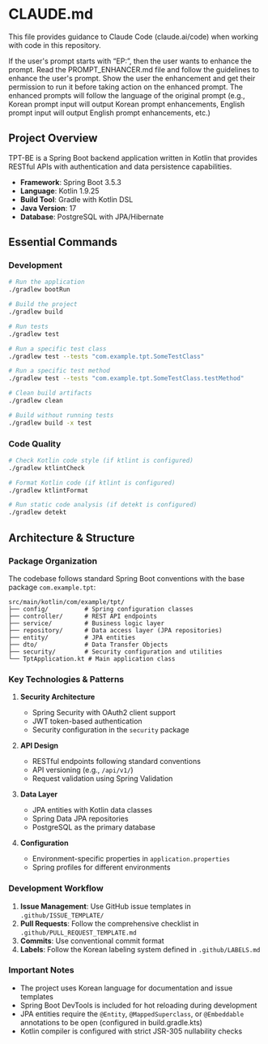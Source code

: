 # CLAUDE.md

This file provides guidance to Claude Code (claude.ai/code) when working with code in this repository.

If the user's prompt starts with “EP:”, then the user wants to enhance the prompt. Read the PROMPT_ENHANCER.md file and
follow the guidelines to enhance the user's prompt. Show the user the enhancement and get their permission to run it
before taking action on the enhanced prompt. The enhanced prompts will follow the language of the original prompt (e.g.,
Korean prompt input will output Korean prompt enhancements, English prompt input will output English prompt
enhancements, etc.)

## Project Overview

TPT-BE is a Spring Boot backend application written in Kotlin that provides RESTful APIs with authentication and data persistence capabilities.

- **Framework**: Spring Boot 3.5.3
- **Language**: Kotlin 1.9.25
- **Build Tool**: Gradle with Kotlin DSL
- **Java Version**: 17
- **Database**: PostgreSQL with JPA/Hibernate

## Essential Commands

### Development
```bash
# Run the application
./gradlew bootRun

# Build the project
./gradlew build

# Run tests
./gradlew test

# Run a specific test class
./gradlew test --tests "com.example.tpt.SomeTestClass"

# Run a specific test method
./gradlew test --tests "com.example.tpt.SomeTestClass.testMethod"

# Clean build artifacts
./gradlew clean

# Build without running tests
./gradlew build -x test
```

### Code Quality
```bash
# Check Kotlin code style (if ktlint is configured)
./gradlew ktlintCheck

# Format Kotlin code (if ktlint is configured)
./gradlew ktlintFormat

# Run static code analysis (if detekt is configured)
./gradlew detekt
```

## Architecture & Structure

### Package Organization
The codebase follows standard Spring Boot conventions with the base package `com.example.tpt`:

```
src/main/kotlin/com/example/tpt/
├── config/          # Spring configuration classes
├── controller/      # REST API endpoints
├── service/         # Business logic layer
├── repository/      # Data access layer (JPA repositories)
├── entity/          # JPA entities
├── dto/             # Data Transfer Objects
├── security/        # Security configuration and utilities
└── TptApplication.kt # Main application class
```

### Key Technologies & Patterns

1. **Security Architecture**
    - Spring Security with OAuth2 client support
    - JWT token-based authentication
    - Security configuration in the `security` package

2. **API Design**
    - RESTful endpoints following standard conventions
    - API versioning (e.g., `/api/v1/`)
    - Request validation using Spring Validation

3. **Data Layer**
    - JPA entities with Kotlin data classes
    - Spring Data JPA repositories
    - PostgreSQL as the primary database

4. **Configuration**
    - Environment-specific properties in `application.properties`
    - Spring profiles for different environments

### Development Workflow

1. **Issue Management**: Use GitHub issue templates in `.github/ISSUE_TEMPLATE/`
2. **Pull Requests**: Follow the comprehensive checklist in `.github/PULL_REQUEST_TEMPLATE.md`
3. **Commits**: Use conventional commit format
4. **Labels**: Follow the Korean labeling system defined in `.github/LABELS.md`

### Important Notes

- The project uses Korean language for documentation and issue templates
- Spring Boot DevTools is included for hot reloading during development
- JPA entities require the `@Entity`, `@MappedSuperclass`, or `@Embeddable` annotations to be open (configured in build.gradle.kts)
- Kotlin compiler is configured with strict JSR-305 nullability checks
